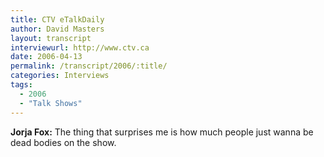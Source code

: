 ```yaml
---
title: CTV eTalkDaily
author: David Masters
layout: transcript
interviewurl: http://www.ctv.ca
date: 2006-04-13
permalink: /transcript/2006/:title/
categories: Interviews
tags:
  - 2006
  - "Talk Shows"
---
```


**Jorja Fox:** The thing that surprises me is how much people just wanna be dead bodies on the show.